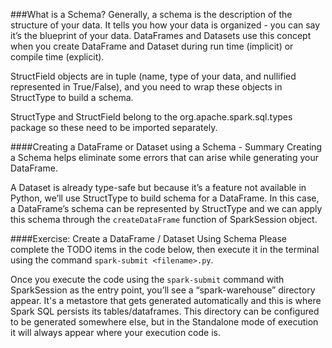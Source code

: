 ###What is a Schema?
Generally, a schema is the description of the structure of your data. It tells you how your data is organized - you can say it’s the blueprint of your data. DataFrames and Datasets use this concept when you create DataFrame and Dataset during run time (implicit) or compile time (explicit).

StructField objects are in tuple (name, type of your data, and nullified represented in True/False), and you need to wrap these objects in StructType to build a schema.

StructType and StructField belong to the org.apache.spark.sql.types package so these need to be imported separately.


####Creating a DataFrame or Dataset using a Schema - Summary
Creating a Schema helps eliminate some errors that can arise while generating your DataFrame.

A Dataset is already type-safe but because it’s a feature not available in Python, we’ll use StructType to build schema for a DataFrame. In this case, a DataFrame’s schema can be represented by StructType and we can apply this schema through the ```createDataFrame``` function of SparkSession object.

####Exercise: Create a DataFrame / Dataset Using Schema
Please complete the TODO items in the code below, then execute it in the terminal using the command ```spark-submit <filename>.py```.

Once you execute the code using the ```spark-submit``` command with SparkSession as the entry point, you’ll see a “spark-warehouse” directory appear. It's a metastore that gets generated automatically and this is where Spark SQL persists its tables/dataframes. This directory can be configured to be generated somewhere else, but in the Standalone mode of execution it will always appear where your execution code is.